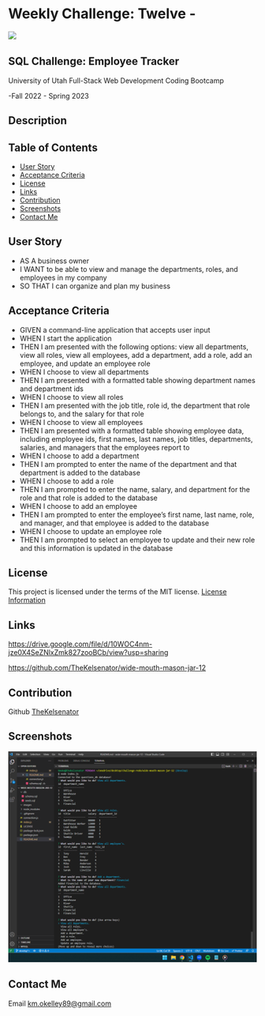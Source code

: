 # Weekly Challenge: Twelve -

  <a href="https://choosealicense.com/licenses/mit">
  <img src="https://img.shields.io/badge/License-MIT-blue" />
  </a>

## SQL Challenge: Employee Tracker

  University of Utah
  Full-Stack Web Development Coding Bootcamp

  -Fall 2022 - Spring 2023

## Description

  

## Table of Contents

- [User Story](#user)
- [Acceptance Criteria](#acceptance)
- [License](#license)
- [Links](#links)
- [Contribution](#contribution)
- [Screenshots](#screenshots)
- [Contact Me](#contact)

## User Story

  * AS A business owner
  * I WANT to be able to view and manage the departments, roles, and employees in my company
  * SO THAT I can organize and plan my business

## Acceptance Criteria 

  * GIVEN a command-line application that accepts user input
  * WHEN I start the application
  * THEN I am presented with the following options: view all departments, view all roles, view all employees, add a department, add a role, add an employee, and update an employee role
  * WHEN I choose to view all departments
  * THEN I am presented with a formatted table showing department names and department ids
  * WHEN I choose to view all roles
  * THEN I am presented with the job title, role id, the department that role belongs to, and the salary for that role
  * WHEN I choose to view all employees
  * THEN I am presented with a formatted table showing employee data, including employee ids, first names, last names, job titles, departments, salaries, and managers that the employees report to
  * WHEN I choose to add a department
  * THEN I am prompted to enter the name of the department and that department is added to the database
  * WHEN I choose to add a role
  * THEN I am prompted to enter the name, salary, and department for the role and that role is added to the database
  * WHEN I choose to add an employee
  * THEN I am prompted to enter the employee’s first name, last name, role, and manager, and that employee is added to the database
  * WHEN I choose to update an employee role
  * THEN I am prompted to select an employee to update and their new role and this information is updated in the database

## License

  This project is licensed under the terms of the MIT license.
  [License Information](https://choosealicense.com/licenses/mit)


## Links

  https://drive.google.com/file/d/10WOC4nm-jze0X4SeZNlxZmk827zooBCb/view?usp=sharing

  https://github.com/TheKelsenator/wide-mouth-mason-jar-12

## Contribution

  Github [TheKelsenator](https://github.com/TheKelsenator)

## Screenshots

 ![alt_text](./images/Screenshot%20(46).png)

## Contact Me

  Email [km.okelley89@gmail.com](mailto:km.okelley89@gmail.com)